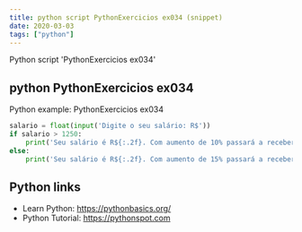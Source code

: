 ```yaml
---
title: python script PythonExercicios ex034 (snippet)
date: 2020-03-03
tags: ["python"]
---
```

Python script 'PythonExercicios ex034'


## python PythonExercicios ex034

Python example: PythonExercicios ex034

```python
salario = float(input('Digite o seu salário: R$'))
if salario > 1250:
    print('Seu salário é R${:.2f}. Com aumento de 10% passará a receber R${:.2f}'.format(salario, salario + (salario * (10 /100))))
else:
    print('Seu salário é R${:.2f}. Com aumento de 15% passará a receber R${:.2f}'.format(salario, salario + (salario * (15 / 100))))

```

## Python links

- Learn Python: https://pythonbasics.org/
- Python Tutorial: https://pythonspot.com

